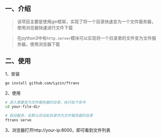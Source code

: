 ## 一、介绍
> 该项目主要是使用gin框架，实现了将一个目录快速变为一个文件服务器，使用浏览器快速进行文件下载

> 在python3中有`http.server`模块可以实现将一个目录里的文件变为文件服务器，使用浏览器下载

## 二、使用
1、安装
```bash
go install github.com/Lyzin/ftrans
```
2、使用
```bash
# 进入需要变为文件服务器的目录，执行如下命令
cd your-file-dir

# 启动服务，会默认将当前目录作为文件服务器的目录
ftrans serve
```
3、浏览器打开http://your-ip:8000，即可看到文件列表
